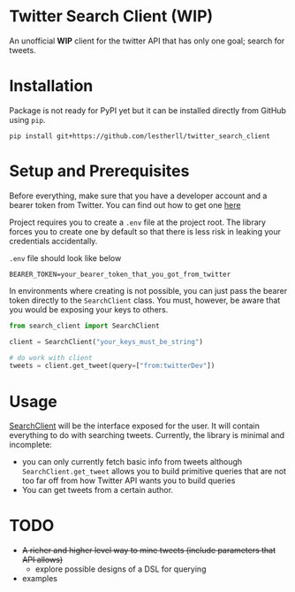 # Twitter Search Client (WIP)
An unofficial **WIP** client for the twitter API that has only one goal; search for tweets.


# Installation
Package is not ready for PyPI yet but it can be installed directly from GitHub using `pip`.
```shell
pip install git+https://github.com/lestherll/twitter_search_client
```

# Setup and Prerequisites
Before everything, make sure that you have a developer account and a bearer token 
from Twitter. You can find out how to get one [here](https://developer.twitter.com/en/docs/twitter-api)

Project requires you to create a `.env` file at the project root.
The library forces you to create one by default so that there is 
less risk in leaking your credentials accidentally.

`.env` file should look like below
```env
BEARER_TOKEN=your_bearer_token_that_you_got_from_twitter
```

In environments where creating is not possible, you can just pass
the bearer token directly to the `SearchClient` class. You must, however,
be aware that you would be exposing your keys to others.
```py
from search_client import SearchClient

client = SearchClient("your_keys_must_be_string")

# do work with client
tweets = client.get_tweet(query=["from:twitterDev"])    
```

# Usage
[SearchClient](search_client/client.py) will be the interface exposed for 
the user. It will contain everything to do with searching tweets. 
Currently, the library is minimal and incomplete:
- you can only currently fetch basic info from tweets although `SearchClient.get_tweet`
allows you to build primitive queries that are not too far off from how Twitter API
wants you to build queries 
- You can get tweets from a certain author.

# TODO
- ~~A richer and higher level way to mine tweets (include parameters that API allows)~~
  - explore possible designs of a DSL for querying
- examples
